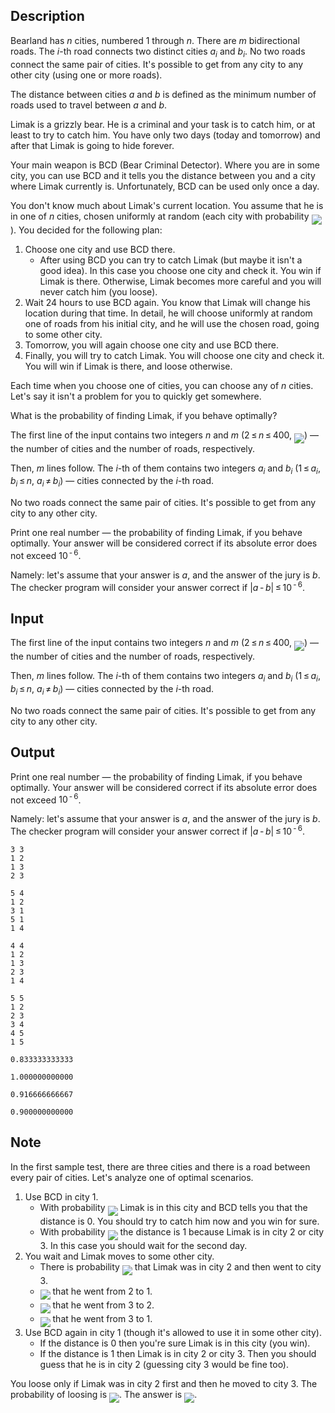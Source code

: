 ## Description

<div><p>Bearland has <span class="tex-span"><i>n</i></span> cities, numbered <span class="tex-span">1</span> through <span class="tex-span"><i>n</i></span>. There are <span class="tex-span"><i>m</i></span> bidirectional roads. The <span class="tex-span"><i>i</i></span>-th road connects two distinct cities <span class="tex-span"><i>a</i><sub class="lower-index"><i>i</i></sub></span> and <span class="tex-span"><i>b</i><sub class="lower-index"><i>i</i></sub></span>. No two roads connect the same pair of cities. It's possible to get from any city to any other city (using one or more roads).</p><p>The distance between cities <span class="tex-span"><i>a</i></span> and <span class="tex-span"><i>b</i></span> is defined as the minimum number of roads used to travel between <span class="tex-span"><i>a</i></span> and <span class="tex-span"><i>b</i></span>.</p><p>Limak is a grizzly bear. He is a criminal and your task is to catch him, or at least to try to catch him. You have only two days (today and tomorrow) and after that Limak is going to hide forever.</p><p>Your main weapon is BCD (Bear Criminal Detector). Where you are in some city, you can use BCD and it tells you the distance between you and a city where Limak currently is. Unfortunately, BCD can be used only once a day.</p><p>You don't know much about Limak's current location. You assume that he is in one of <span class="tex-span"><i>n</i></span> cities, chosen uniformly at random (each city with probability <img align="middle" class="tex-formula" src="file://rpuRBe9E.png" style="max-width: 100.0%;max-height: 100.0%;">). You decided for the following plan:</p><ol> <li> Choose one city and use BCD there. <ul> <li> After using BCD you can try to catch Limak (but maybe it isn't a good idea). In this case you choose one city and check it. You win if Limak is there. Otherwise, Limak becomes more careful and you will never catch him (you loose). </li></ul> </li><li> Wait <span class="tex-span">24</span> hours to use BCD again. You know that Limak will change his location during that time. In detail, he will choose uniformly at random one of roads from his initial city, and he will use the chosen road, going to some other city. </li><li> Tomorrow, you will again choose one city and use BCD there. </li><li> Finally, you will try to catch Limak. You will choose one city and check it. You will win if Limak is there, and loose otherwise. </li></ol><p>Each time when you choose one of cities, you can choose any of <span class="tex-span"><i>n</i></span> cities. Let's say it isn't a problem for you to quickly get somewhere.</p><p>What is the probability of finding Limak, if you behave optimally?</p></div><div class="input-specification"><p>The first line of the input contains two integers <span class="tex-span"><i>n</i></span> and <span class="tex-span"><i>m</i></span> (<span class="tex-span">2 ≤ <i>n</i> ≤ 400</span>, <img align="middle" class="tex-formula" src="file://LWe9Bfiv.png" style="max-width: 100.0%;max-height: 100.0%;">)&nbsp;— the number of cities and the number of roads, respectively.</p><p>Then, <span class="tex-span"><i>m</i></span> lines follow. The <span class="tex-span"><i>i</i></span>-th of them contains two integers <span class="tex-span"><i>a</i><sub class="lower-index"><i>i</i></sub></span> and <span class="tex-span"><i>b</i><sub class="lower-index"><i>i</i></sub></span> (<span class="tex-span">1 ≤ <i>a</i><sub class="lower-index"><i>i</i></sub>, <i>b</i><sub class="lower-index"><i>i</i></sub> ≤ <i>n</i></span>, <span class="tex-span"><i>a</i><sub class="lower-index"><i>i</i></sub> ≠ <i>b</i><sub class="lower-index"><i>i</i></sub></span>)&nbsp;— cities connected by the <span class="tex-span"><i>i</i></span>-th road.</p><p>No two roads connect the same pair of cities. It's possible to get from any city to any other city.</p></div><div class="output-specification"><p>Print one real number&nbsp;— the probability of finding Limak, if you behave optimally. Your answer will be considered correct if its absolute error does not exceed <span class="tex-span">10<sup class="upper-index"> - 6</sup></span>.</p><p>Namely: let's assume that your answer is <span class="tex-span"><i>a</i></span>, and the answer of the jury is <span class="tex-span"><i>b</i></span>. The checker program will consider your answer correct if <span class="tex-span">|<i>a</i> - <i>b</i>| ≤ 10<sup class="upper-index"> - 6</sup></span>.</p></div>

## Input

<p>The first line of the input contains two integers <span class="tex-span"><i>n</i></span> and <span class="tex-span"><i>m</i></span> (<span class="tex-span">2 ≤ <i>n</i> ≤ 400</span>, <img align="middle" class="tex-formula" src="file://LWe9Bfiv.png" style="max-width: 100.0%;max-height: 100.0%;">)&nbsp;— the number of cities and the number of roads, respectively.</p><p>Then, <span class="tex-span"><i>m</i></span> lines follow. The <span class="tex-span"><i>i</i></span>-th of them contains two integers <span class="tex-span"><i>a</i><sub class="lower-index"><i>i</i></sub></span> and <span class="tex-span"><i>b</i><sub class="lower-index"><i>i</i></sub></span> (<span class="tex-span">1 ≤ <i>a</i><sub class="lower-index"><i>i</i></sub>, <i>b</i><sub class="lower-index"><i>i</i></sub> ≤ <i>n</i></span>, <span class="tex-span"><i>a</i><sub class="lower-index"><i>i</i></sub> ≠ <i>b</i><sub class="lower-index"><i>i</i></sub></span>)&nbsp;— cities connected by the <span class="tex-span"><i>i</i></span>-th road.</p><p>No two roads connect the same pair of cities. It's possible to get from any city to any other city.</p>

## Output

<p>Print one real number&nbsp;— the probability of finding Limak, if you behave optimally. Your answer will be considered correct if its absolute error does not exceed <span class="tex-span">10<sup class="upper-index"> - 6</sup></span>.</p><p>Namely: let's assume that your answer is <span class="tex-span"><i>a</i></span>, and the answer of the jury is <span class="tex-span"><i>b</i></span>. The checker program will consider your answer correct if <span class="tex-span">|<i>a</i> - <i>b</i>| ≤ 10<sup class="upper-index"> - 6</sup></span>.</p>





```input1
3 3
1 2
1 3
2 3

```




```input2
5 4
1 2
3 1
5 1
1 4

```




```input3
4 4
1 2
1 3
2 3
1 4

```




```input4
5 5
1 2
2 3
3 4
4 5
1 5

```




```output1
0.833333333333

```




```output2
1.000000000000

```




```output3
0.916666666667

```




```output4
0.900000000000

```



## Note

<p>In the first sample test, there are three cities and there is a road between every pair of cities. Let's analyze one of optimal scenarios.</p><ol> <li> Use BCD in city <span class="tex-span">1</span>. <ul> <li> With probability <img align="middle" class="tex-formula" src="file://s3ib748W.png" style="max-width: 100.0%;max-height: 100.0%;"> Limak is in this city and BCD tells you that the distance is <span class="tex-span">0</span>. You should try to catch him now and you win for sure. </li><li> With probability <img align="middle" class="tex-formula" src="file://HdB10EOY.png" style="max-width: 100.0%;max-height: 100.0%;"> the distance is <span class="tex-span">1</span> because Limak is in city <span class="tex-span">2</span> or city <span class="tex-span">3</span>. In this case you should wait for the second day. </li></ul> </li><li> You wait and Limak moves to some other city. <ul> <li> There is probability <img align="middle" class="tex-formula" src="file://GkcesvxA.png" style="max-width: 100.0%;max-height: 100.0%;"> that Limak was in city <span class="tex-span">2</span> and then went to city <span class="tex-span">3</span>. </li><li> <img align="middle" class="tex-formula" src="file://UXhlUXp0.png" style="max-width: 100.0%;max-height: 100.0%;"> that he went from <span class="tex-span">2</span> to <span class="tex-span">1</span>. </li><li> <img align="middle" class="tex-formula" src="file://JO9m6c5M.png" style="max-width: 100.0%;max-height: 100.0%;"> that he went from <span class="tex-span">3</span> to <span class="tex-span">2</span>. </li><li> <img align="middle" class="tex-formula" src="file://06rR51lL.png" style="max-width: 100.0%;max-height: 100.0%;"> that he went from <span class="tex-span">3</span> to <span class="tex-span">1</span>. </li></ul> </li><li> Use BCD again in city <span class="tex-span">1</span> (though it's allowed to use it in some other city). <ul> <li> If the distance is <span class="tex-span">0</span> then you're sure Limak is in this city (you win). </li><li> If the distance is <span class="tex-span">1</span> then Limak is in city <span class="tex-span">2</span> or city <span class="tex-span">3</span>. Then you should guess that he is in city <span class="tex-span">2</span> (guessing city <span class="tex-span">3</span> would be fine too). </li></ul> </li></ol><p>You loose only if Limak was in city <span class="tex-span">2</span> first and then he moved to city <span class="tex-span">3</span>. The probability of loosing is <img align="middle" class="tex-formula" src="file://EYZEg9z2.png" style="max-width: 100.0%;max-height: 100.0%;">. The answer is <img align="middle" class="tex-formula" src="file://zTbH4fE2.png" style="max-width: 100.0%;max-height: 100.0%;">.</p>
